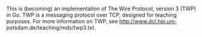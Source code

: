 This is (becoming) an implementation of The Wire Protocol, version 3 (TWP) in
Go. TWP is a messaging protocol over TCP, designed for teaching purposes. For
more information on TWP, see  http://www.dcl.hpi.uni-
potsdam.de/teaching/mds/twp3.txt.

